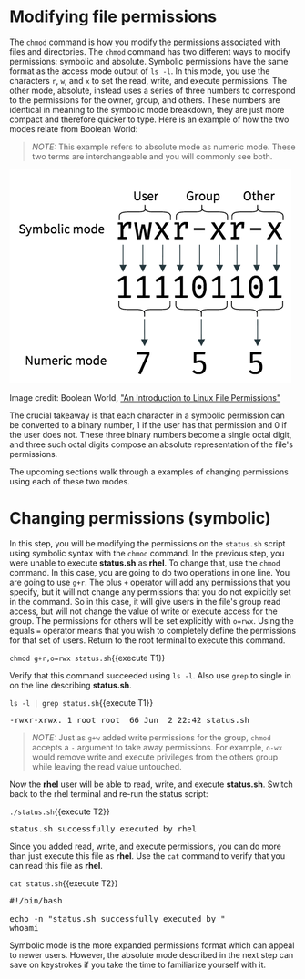 # Modifying file permissions

The `chmod` command is how you modify the permissions associated with
files and directories. The `chmod` command has two different ways to modify
permissions: symbolic and absolute. Symbolic permissions have the same format as
the access mode output of `ls -l`.
In this mode, you use the characters `r`, `w`, and `x` to
set the read, write, and execute permissions. The other mode, absolute,
instead uses a series of three numbers to correspond to the permissions for
the owner, group, and others. These numbers are identical in meaning to the
symbolic mode breakdown, they are just more compact and therefore
quicker to type. Here is an example of how the two modes relate from Boolean World:

>_NOTE:_ This example refers to absolute mode as numeric mode. These two terms
are interchangeable and you will commonly see both.

![Absolute vs Symbolic permissions](./assets/absVsSym.png)

Image credit: Boolean World, ["An Introduction to Linux File Permissions"](https://www.booleanworld.com/introduction-linux-file-permissions/)

The crucial takeaway is that each character in a symbolic permission can be converted
to a binary number, 1 if the user has that permission and 0 if the user does not.
These three binary numbers become a single octal digit, and three such octal
digits compose an absolute representation of the file's permissions.  

The upcoming sections walk through a examples of changing permissions using
each of these two modes.

# Changing permissions (symbolic)

In this step, you will be modifying the permissions on the `status.sh` script
using symbolic syntax with the `chmod` command. In the previous step, you were
unable to execute __status.sh__ as __rhel__. To change that, use the `chmod`
command. In this case, you are going to do two operations in one line. You are
going to use `g+r`. The plus `+` operator will add any permissions
that you specify, but it will not change any permissions that you do not explicitly
set in the command. So in this case, it will give users in the file's group
read access, but will not change the value of write or execute access for the group.
The permissions for others will be set explicitly with `o=rwx`.
Using the equals `=` operator means that you wish to completely define the
permissions for that set of users. Return to the root terminal to execute this command.

`chmod g+r,o=rwx status.sh`{{execute T1}}

Verify that this command succeeded using `ls -l`. Also use `grep` to single in
on the line describing __status.sh__.

`ls -l | grep status.sh`{{execute T1}}

<pre class=file>
-rwxr-xrwx. 1 root root  66 Jun  2 22:42 status.sh
</pre>

>_NOTE:_ Just as `g+w` added write permissions for the group, `chmod` accepts
a `-` argument to take away permissions. For example, `o-wx` would remove write
and execute privileges from the others group while leaving the read value untouched.  

Now the __rhel__ user will be able to read, write, and execute __status.sh__.
Switch back to the rhel terminal and re-run the status script:

`./status.sh`{{execute T2}}

<pre class=file>
status.sh successfully executed by rhel
</pre>

Since you added read, write, and execute permissions, you can do more than
just execute this file as __rhel__. Use the `cat` command to verify that you
can read this file as __rhel__.

`cat status.sh`{{execute T2}}

<pre class=file>
#!/bin/bash

echo -n "status.sh successfully executed by "
whoami
</pre>

Symbolic mode is the more expanded permissions format which can appeal to
newer users. However, the absolute mode described in the next step can
save on keystrokes if you take the time to familiarize yourself with it.
